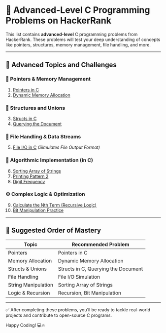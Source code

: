 
# 🚀 Advanced-Level C Programming Problems on HackerRank

This list contains **advanced-level** C programming problems from HackerRank. These problems will test your deep understanding of concepts like pointers, structures, memory management, file handling, and more.

---

## 🧠 Advanced Topics and Challenges

### 📌 Pointers & Memory Management

1. [Pointers in C](https://www.hackerrank.com/challenges/pointer-in-c/problem)
2. [Dynamic Memory Allocation](https://www.hackerrank.com/challenges/dynamic-memory-allocation/problem)

### 🧱 Structures and Unions

3. [Structs in C](https://www.hackerrank.com/challenges/structs-in-c/problem)
4. [Querying the Document](https://www.hackerrank.com/challenges/querying-the-document/problem)

### 📂 File Handling & Data Streams

5. [File I/O in C](https://www.hackerrank.com/challenges/printing-pattern-2/problem) *(Simulates File Output Format)*

### 🔁 Algorithmic Implementation (in C)

6. [Sorting Array of Strings](https://www.hackerrank.com/challenges/sorting-array-of-strings/problem)
7. [Printing Pattern 2](https://www.hackerrank.com/challenges/printing-pattern-2/problem)
8. [Digit Frequency](https://www.hackerrank.com/challenges/frequency-of-digits-1/problem)

### ⚙️ Complex Logic & Optimization

9. [Calculate the Nth Term (Recursive Logic)](https://www.hackerrank.com/challenges/c-tutorial-recursion/problem)
10. [Bit Manipulation Practice](https://www.hackerrank.com/challenges/bitwise-operators-in-c/problem)

---

## 📌 Suggested Order of Mastery

| Topic                   | Recommended Problem                    |
|-------------------------|----------------------------------------|
| Pointers                | Pointers in C                          |
| Memory Allocation       | Dynamic Memory Allocation              |
| Structs & Unions        | Structs in C, Querying the Document    |
| File Handling           | File I/O Simulation                    |
| String Manipulation     | Sorting Array of Strings               |
| Logic & Recursion       | Recursion, Bit Manipulation            |

---

✅ After completing these problems, you’ll be ready to tackle real-world projects and contribute to open-source C programs.

Happy Coding! 💻🔥
